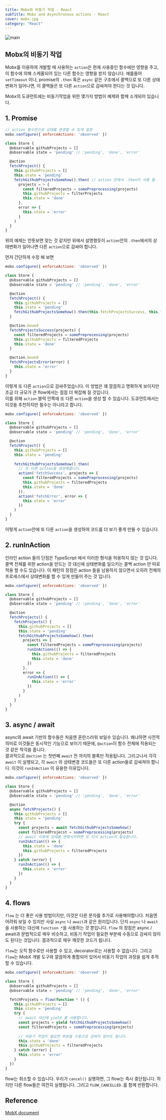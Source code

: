 ```yaml
---
title: Mobx와 비동기 작업 - React
subTitle: Mobx and Asynchronous actions - React
cover: mobx.jpg
category: "React"
---
```

  
![main](mobx.jpg)

## Mobx의 비동기 작업  
Mobx를 이용하여 개발할 때 사용하는 <code>action</code>은 현재 사용중인 함수에만 영향을 주고, 이 함수에 의해 스케줄되어 있는 다른 함수는 영향을 받지 않습니다. 예를들어 <code>setTimeout</code> 이나, promise의 <code>.then</code> 혹은 <code>async</code> 같은 구조에서 콜백으로 또 다른 상태변화가 일어나면, 이 콜백들은 또 다른 <code>action</code>으로 감싸져야 한다는 것 입니다.  
  
Mobx의 도큐먼트에는 비동기작업을 위한 몇가지 방법이 예제와 함께 소개되어 있습니다.  
  
## 1. Promise
```javascript
// action 함수만으로 상태를 변경할 수 있게 설정
mobx.configure({ enforceActions: 'observed' }) 

class Store {
  @observable githubProjects = []
  @observable state = 'pending' // 'pending', 'done', 'error'

  @action
  fetchProject() {
    this.githubProjects = []
    this.state = 'pending'
    fetchGithubProjectsSomehow().then( // action 안에서 .then이 사용 됨
      projects = > {
        const filteredProjects = somePreprocessing(projects)
        this.githubProjects = filterProjects
        this.state = 'done'
      },
      error => {
        this.state = 'error'
      }
    )
  }
}
```
위의 예제는 언뜻보면 맞는 것 같지만 위에서 설명했듯이 <code>action</code>안의 <code>.then</code>에서의 상태변화가 일어나면 다른 <code>action</code>으로 감싸야 합니다.
  
먼저 간단하게 수정 해 보면
```javascript
mobx.configure({ enforceActions: 'observed' })

class Store {
  @observable githubProjects = []
  @observable state = 'pending' // 'pending', 'done', 'error'

  @action
  fetchProject() {
    this.githubProjects = []
    this.state = 'pending'
    fetchGithubProjectsSomehow().then(this.fetchProjectsSuccess, this.fetchProjectsError)
  }

  @action.bound
  fetchProjectsSuccess(projects) {
    const filteredProjects = somePreprocessing(projects)
    this.githubProjects = filteredProjects
    this.state = 'done'
  }

  @action.bound
  fetchProjectsError(error) {
    this.state = 'error'
  }
}
```
이렇게 또 다른 <code>action</code>으로 감싸주었습니다. 이 방법은 꽤 깔끔하고 명확하게 보이지만 조금 더 규모가 큰 flow에서는 점점 더 복잡해 질 것입니다.  
이를 위해 <code>action</code> 블럭 안쪽에 또 다른 <code>action</code>을 생성 할 수 있습니다. 도큐먼트에서는 이것을 추천하지만 필수는 아니라고 합니다.
```javascript
mobx.configure({ enforceActions: 'observed' })

class Store {
  @observable githubProjects = []
  @observable state = 'pending' // 'pending', 'done', 'error'

  @action
  fetchProject() {
    this.githubProjects = []
    this.state = 'pending'
    
    fetchGithubProjectsSomehow().then(
      // 또 다른 action을 생성해줍니다.
      action('fetchSuccess', projects => {
        const filteredProjects = somePreprocessing(projects)
        this.githubProjects = filteredProjects
        this.state = 'done'
      }),
      action('fetchError', error => {
        this.state = 'error'
      })
    )
  }
}
```
이렇게 <code>action</code>안에 또 다른 <code>action</code>을 생성하여 코드를 더 보기 좋게 만들 수 있습니다.  
  

## 2. runInAction  
인라인 action 들의 단점은 TypeScript 에서 이러한 형식을 허용하지 않는 것 입니다.  
콜백 전체를 위한 action을 만드는 것 대신에 상태변화를 일으키는 콜백 action 만 따로 적용 할 수도 있습니다. 이 패턴의 장점은 action 들을 남용하지 않으면서 오히려 전체의 프로세스에서 상태변화를 할 수 있게 만들어 주는 것 입니다.
```javascript
mobx.configure({ enforceActions: 'observed' })

class Store {
  @observable githubProjects = []
  @observable state = 'pending' // 'pending', 'done', 'error'

  @action
  fetchProjects() {
    fetchProjects() {
      this.githubProjects = []
      this.state = 'pending'
      fetchGithubProjectsSomehow().then(
        projects => {
          const filteredProjects = somePreprocessing(projects)
          runInActions(() => {
            this.githubProjects = filteredProjects
            this.state = 'done'
          })
        },
        error => {
          runInAction(() => {
            this.state = 'error'
          })
        }
      )
    }
  }
}
```
  
## 3. async / await  
async와 await 기반의 함수들은 처음엔 혼란스러워 보일수 있습니다. 왜냐하면 사전적 의미로 이것들은 동시적인 기능으로 보이기 때문에, <code>@action</code>이 함수 전체에 적용되는 것 같은 착각을 줍니다.  
결과적으로 <code>@action</code> 는 첫번째 <code>await</code> 전 까지의 블록만 적용됩니다. 그리고나서 각각 <code>await</code> 이 실행되고, 각 <code>await</code> 의 상태변경 코드들은 또 다른 action들로 감싸져야 합니다. 이것이 <code>runInAction</code> 이 유용한 이유입니다.
```javascript
mobx.configure({ enforceActions: 'observed' })

class Store {
  @observable githubProjects = []
  @observable state = 'pending' // 'pending', 'done', 'error'

  @action
  async fetchProjects() {
    this.githubProjects = []
    this.state = 'pending'
    try {
      const projects = await fetchGithubProjectsSomehow()
      const filteredProjecst = somePreprocessing(projects)
      // await 이후에 상태를 변화시키려면 또 다시 action이 필요합니다.
      runInAction(() => {
        this.state = 'done'
        this.githubProjects = filteredProjects
      })
    } catch (error) {
      runInAction(() => {
        this.state = 'error'
      })
    }
  }
}
```
  
## 4. flows
<code>flow</code> 는 더 좋은 사용 방법이지만, 이것은 다른 문자를 추가로 사용해야합니다. 처음엔 어려워 보일 수 있지만 사실 <code>async</code> 나 <code>await</code>과 같은 원리입니다. 단지 <code>async</code> 나 <code>await</code>을 사용하는 대신에 <code>function *</code>을 사용하는 것 뿐입니다. <code>flow</code> 의 장점은 async / await과 문법적으로 매우 비슷하고, 비동기 작업이 필요한 부분에 수동으로 감싸지 않아도 된다는 것입니다. 결과적으로 매우 깨끗한 코드가 됩니다.  
  
<code>flow</code>는 오직 함수로만 사용할 수 있고, decorator로는 사용할 수 없습니다. 그리고 <code>flow</code>는 MobX 개발 도구와 깔끔하게 통합되어 있어서 비동기 작업의 과정을 쉽게 추적할 수 있습니다.
```javascript
mobx.configure({ enforceActions: 'observed' })

class Store {
  @observable githubProjects = []
  @observable state = 'pending' // 'pending', 'done', 'error'

  fetchProjcets = flow(function * () {
    this.githubProjects = []
    this.state = 'pending'
    try {
      // await 대신에 yield 를 사용합니다.
      const projects = yield fetchGithubProjectsSomehow() 
      const filteredProjects = somePreprocessing(projects)
      
      // 비동기 작업이 필요한 부분을 수동으로 감싸지 않아도 됩니다.
      this.state = 'done'
      this.githubProjects = filteredProjects
    } catch (error) {
      this.state = 'error'
    }
  })
}
```
flow는 취소할 수 있습니다. 우리가 <code>cancel()</code> 실행하면, 그 flow는 즉시 중단됩니다. 하지만 다른 flow들은 여전히 실행됩니다. 그리고 <code>FLOW_CANCELLED.</code>를 함께 반환합니다.  
  

## Reference
[MobX document](https://mobx.js.org/)